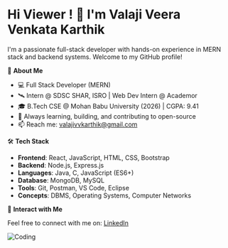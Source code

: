 # Hi Viewer ! 👋 I'm Valaji Veera Venkata Karthik

I'm a passionate full-stack developer with hands-on experience in MERN stack and backend systems. Welcome to my GitHub profile!

🚀 **About Me**

- 💻 Full Stack Developer (MERN)
- 🛰️ Intern @ SDSC SHAR, ISRO | Web Dev Intern @ Academor
- 🎓 B.Tech CSE @ Mohan Babu University (2026) | CGPA: 9.41
- 🌱 Always learning, building, and contributing to open-source
- 📫 Reach me: [valajivvkarthik@gmail.com](mailto:valajivvkarthik@gmail.com)

🛠️ **Tech Stack**

- **Frontend**: React, JavaScript, HTML, CSS, Bootstrap
- **Backend**: Node.js, Express.js
- **Languages**: Java, C, JavaScript (ES6+)
- **Database**: MongoDB, MySQL
- **Tools**: Git, Postman, VS Code, Eclipse
- **Concepts**: DBMS, Operating Systems, Computer Networks

🌟 **Interact with Me**

Feel free to connect with me on: [LinkedIn](https://linkedin.com/in/valaji-vvkarthik)

![Coding](https://cdn.dribbble.com/users/1162077/screenshots/3848914/programmer.gif)
